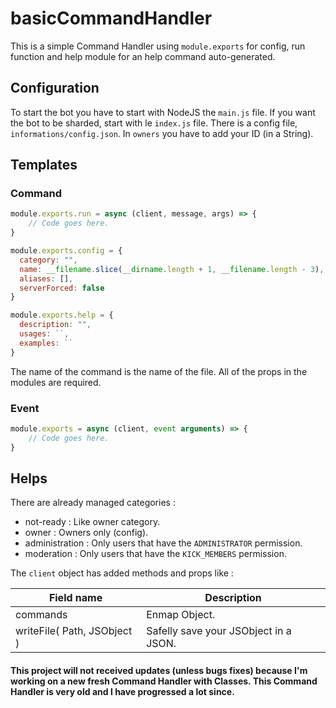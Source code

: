 # basicCommandHandler

This is a simple Command Handler using `module.exports` for config, run function and help module for an help command auto-generated.

## Configuration

To start the bot you have to start with NodeJS the `main.js` file. If you want the bot to be sharded, start with le `index.js` file.
There is a config file, `informations/config.json`.
In `owners` you have to add your ID (in a String).

## Templates

### Command

```js
module.exports.run = async (client, message, args) => {
	// Code goes here.
}

module.exports.config = {
  category: "",
  name: __filename.slice(__dirname.length + 1, __filename.length - 3),
  aliases: [],
  serverForced: false
}

module.exports.help = {
  description: "",
  usages: ``,
  examples: ``
}
```

The name of the command is the name of the file.
All of the props in the modules are required.

### Event

```js
module.exports = async (client, event arguments) => {
	// Code goes here.
}
```

## Helps

There are already managed categories :

-   not-ready : Like owner category.
-   owner : Owners only (config).
-   administration : Only users that have the `ADMINISTRATOR` permission.
-   moderation : Only users that have the `KICK_MEMBERS` permission.

The `client` object has added methods and props like :

| Field name | Description |
| --- | --- |
| commands | Enmap Object. |
| writeFile( Path, JSObject ) | Safelly save your JSObject in a JSON. |

#### This project will not received updates (unless bugs fixes) because I'm working on a new fresh Command Handler with Classes. This Command Handler is very old and I have progressed a lot since.
